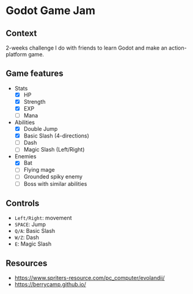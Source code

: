 # Godot Game Jam

## Context

2-weeks challenge I do with friends to learn Godot and make an action-platform game.

## Game features

- Stats
	- [x] HP
	- [x] Strength
	- [x] EXP
	- [ ] Mana

- Abilities
	- [x] Double Jump
	- [x] Basic Slash (4-directions)
	- [ ] Dash
	- [ ] Magic Slash (Left/Right)

- Enemies
	- [x] Bat
	- [ ] Flying mage
	- [ ] Grounded spiky enemy
	- [ ] Boss with similar abilities

## Controls

- `Left/Right`: movement
- `SPACE`: Jump
- `Q/A`: Basic Slash
- `W/Z`: Dash
- `E`: Magic Slash

## Resources

- https://www.spriters-resource.com/pc_computer/evolandii/
- https://berrycamp.github.io/